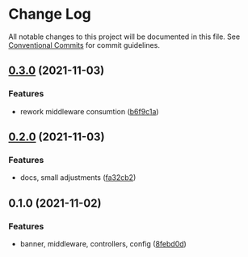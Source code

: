 # Change Log

All notable changes to this project will be documented in this file.
See [Conventional Commits](https://conventionalcommits.org) for commit guidelines.

## [0.3.0](https://github.com/corlogix/express-packages/compare/expressico-example@0.2.0...expressico-example@0.3.0) (2021-11-03)


### Features

* rework middleware consumtion ([b6f9c1a](https://github.com/corlogix/express-packages/commit/b6f9c1abdc6d3db089fca655fe65df5e175cebfa))





## [0.2.0](https://github.com/corlogix/express-packages/compare/expressico-example@0.1.0...expressico-example@0.2.0) (2021-11-03)


### Features

* docs, small adjustments ([fa32cb2](https://github.com/corlogix/express-packages/commit/fa32cb269ed5d31743331a172673926ade20fa65))





## 0.1.0 (2021-11-02)


### Features

* banner, middleware, controllers, config ([8febd0d](https://github.com/corlogix/express-packages/commit/8febd0d5567c7e5ff79e980509de63b6655d9ea0))
